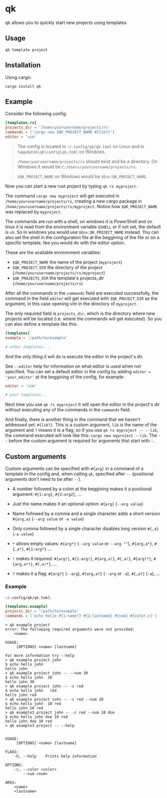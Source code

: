 # qk

qk allows you to quickly start new projects using templates

## Usage

```
qk template project
```

## Installation

Using cargo:

```
cargo install qk
```

## Example

Consider the following config:

```toml
[templates.rs]
projects_dir = '/home/yourusername/projects/rs'
commands = ['cargo new $QK_PROJECT_NAME #{lib?}']
editor = 'vim'
```

> The config is located in `~/.config/qk/qk.toml` on Linux
> and in `%appdata%\qk\config\qk.toml` on Windows.

> `/home/yourusername/projects/rs` should exist and be a directory.
> On Windows it would be `C:/Users/yourusername/projects/rs`.

> `$QK_PROJECT_NAME` on Windows would be `$Env:QK_PROJECT_NAME`.

Now you can start a new rust project by typing `qk rs myproject`.

The command `cargo new myproject` will get executed in `/home/yourusername/projects/rs`, creating a
new cargo package in `/home/yourusername/projects/rs/myproject`. Notice how `$QK_PROJECT_NAME` was
replaced by `myproject`.

The commands are run with a shell, on windows it is PowerShell and on linux it is read from the
environment variable `$SHELL` or if not set, the default is `sh`. So in windows you would use
`$Env:QK_PROJECT_NAME` instead. You can also set the shell in the configuration file at the
beggining of the file or on a specific template, like you would do with the editor option.

These are the available environment variables:

- `$QK_PROJECT_NAME` the name of the project (`myproject`)
- `$QK_PROJECT_DIR` the directory of the project (`/home/yourusername/projects/rs/myproject`)
- `$QK_PROJECTS_DIR` the template's projects_dir (`/home/yourusername/projects/rs`)

After all the commands in the `commands` field are executed successfully, the command in the field
`editor` will get executed with `$QK_PROJECT_DIR` as the argument, in this case opening vim in the
directory of `myproject`.

The only required field is `projects_dir`, which is the directory where new projects will be
located (i.e. where the commands will get executed). So you can also define a template like this:

```toml
[templates]
example = '/path/to/example'

# other templates...
```

And the only thing it will do is execute the editor in the project's dir.

See `--editor` help for information on what editor is used when not specified. You can set a
default editor in the config by adding `editor = 'your_editor'` at the beggining of the config, for
example:

```toml
editor = 'vim'

# your templates...
```

Next time you use `qk rs myproject` it will open the editor in the project's dir without executing
any of the commands in the `commands` field.

And finally, there is another thing in the command that we haven't addressed yet: `#{lib?}`. This
is a custom argument, `lib` is the name of the argument and `?` means it is a flag; so if you use
`qk rs myproject -- --lib`, the command executed will look like this: `cargo new myproject --lib`.
The `--` before the custom argument is required for arguments that start with `-`.

## Custom arguments

Custom arguments can be specified with `#{arg}` in a command of a template in the config and, when
calling `qk`, specified after `--` (positional arguments don't need to be after `--`).

- A number followed by a colon at the beggining makes it a positional argument:
`#{1:arg}`, `#{2:arg2}`, ...

- Just the name makes it an optional option: `#{arg}` (`--arg value`)

- Name followed by a comma and a single character adds a short version `#{arg,a}`
(`--arg value` or `-a value`)

- Only comma followed by a single character disables long version `#{,a}` (`-a
value`)

- `*` allows empty values: `#{arg*}` (`--arg value` or `--arg ""`),
`#{arg,a*}`, `#{,a*}`, `#{1:arg*}` ...

- `!` makes it required: `#{arg!}`, `#{1:arg!}`, `#{arg,a!}`, `#{,a!}`,
`#{arg!*}`, `#{arg,a*!}`, `#{,a!*}`, ...

- `?` makes it a flag: `#{arg?}` (`--arg`), `#{arg,a?}` (`--arg` or `-a`),
`#{,a?}` (`-a`), ...

### Example

`~/.config/qk/qk.toml`:

```toml
[templates.example]
projects_dir = '/path/to/example'
commands = ['echo hello #{1:name!} #{2:lastname} #{num} #{color,c}']
```

```
> qk example project
error: The following required arguments were not provided:
    <name>

USAGE:
     [OPTIONS] <name> [lastname]

For more information try --help
> qk example project john
$ echo hello john
hello john
> qk example project john -- --num 30
$ echo hello john  30
hello john 30
> qk example project john -- -c red
$ echo hello john   red
hello john red
> qk example project john -- -c red --num 10
$ echo hello john  10 red
hello john 10 red
> qk example3 project john -- -c red --num 10 doe
$ echo hello john doe 10 red
hello john doe 10 red
> qk example3 project -- --help


USAGE:
     [OPTIONS] <name> [lastname]

FLAGS:
    -h, --help    Prints help information

OPTIONS:
    -c, --color <color>
        --num <num>

ARGS:
    <name>
    <lastname>
```
